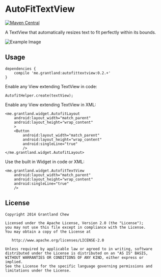 # AutoFitTextView

[![Maven Central](https://maven-badges.herokuapp.com/maven-central/me.grantland/autofittextview/badge.svg?style=flat)](https://maven-badges.herokuapp.com/maven-central/me.grantland/autofittextview)

A TextView that automatically resizes text to fit perfectly within its bounds.

![Example Image](/website/static/autofittextview.gif?raw=true)


## Usage

```
dependencies {
    compile 'me.grantland:autofittextview:0.2.+'
}
```

Enable any View extending TextView in code:

```
AutofitHelper.create(textView);
```

Enable any View extending TextView in XML:

```
<me.grantland.widget.AutofitLayout
    android:layout_width="match_parent"
    android:layout_height="wrap_content"
    >
    <Button
        android:layout_width="match_parent"
        android:layout_height="wrap_content"
        android:singleLine="true"
        />
</me.grantland.widget.AutofitLayout>
```

Use the built in Widget in code or XML:

```
<me.grantland.widget.AutofitTextView
    android:layout_width="match_parent"
    android:layout_height="wrap_content"
    android:singleLine="true"
    />
```


## License

    Copyright 2014 Grantland Chew

    Licensed under the Apache License, Version 2.0 (the "License");
    you may not use this file except in compliance with the License.
    You may obtain a copy of the License at

       http://www.apache.org/licenses/LICENSE-2.0

    Unless required by applicable law or agreed to in writing, software
    distributed under the License is distributed on an "AS IS" BASIS,
    WITHOUT WARRANTIES OR CONDITIONS OF ANY KIND, either express or implied.
    See the License for the specific language governing permissions and
    limitations under the License.

